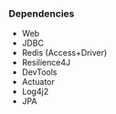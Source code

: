 ### Dependencies

* Web
* JDBC
* Redis (Access+Driver)
* Resilience4J
* DevTools
* Actuator
* Log4j2
* JPA

